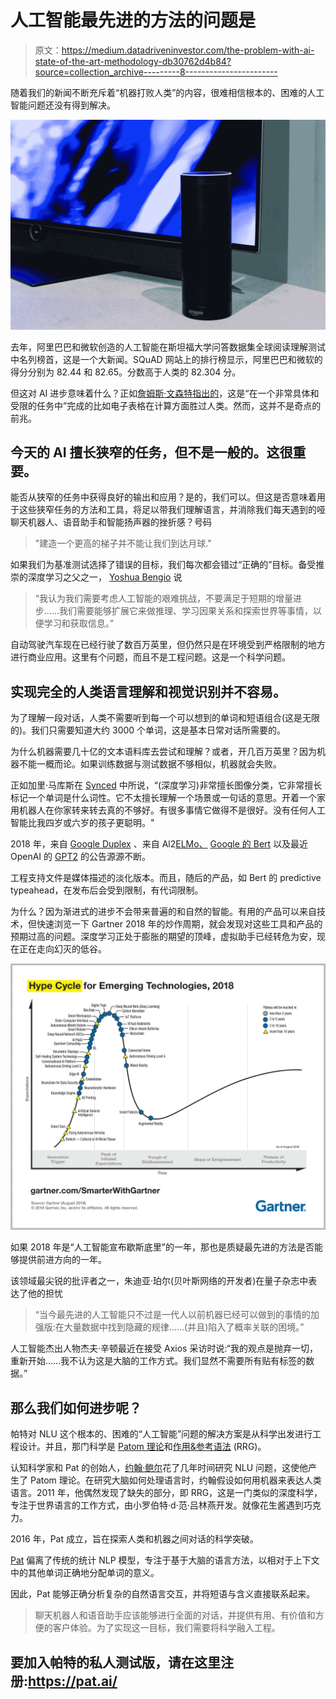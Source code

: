 # 人工智能最先进的方法的问题是

> 原文：<https://medium.datadriveninvestor.com/the-problem-with-ai-state-of-the-art-methodology-db30762d4b84?source=collection_archive---------8----------------------->

随着我们的新闻不断充斥着“机器打败人类”的内容，很难相信根本的、困难的人工智能问题还没有得到解决。

![](img/e73c90bc3916dcc57dc39d8800b2005a.png)

去年，阿里巴巴和微软创造的人工智能在斯坦福大学问答数据集全球阅读理解测试中名列榜首，这是一个大新闻。SQuAD 网站上的排行榜显示，阿里巴巴和微软的得分分别为 82.44 和 82.65。分数高于人类的 82.304 分。

但这对 AI 进步意味着什么？正如[詹姆斯·文森特指出的](https://www.theverge.com/2018/1/17/16900292/ai-reading-comprehension-machines-humans)，这是“在一个非常具体和受限的任务中”完成的比如电子表格在计算方面胜过人类。然而，这并不是奇点的前兆。

## 今天的 AI 擅长狭窄的任务，但不是一般的。这很重要。

能否从狭窄的任务中获得良好的输出和应用？是的，我们可以。但这是否意味着用于这些狭窄任务的方法和工具，将足以带我们理解语言，并消除我们每天遇到的哑聊天机器人、语音助手和智能扬声器的挫折感？号码

> "建造一个更高的梯子并不能让我们到达月球."

如果我们为基准测试选择了错误的目标，我们每次都会错过“正确的”目标。备受推崇的深度学习之父之一， [Yoshua Bengio](https://www.technologyreview.com/s/612434/one-of-the-fathers-of-ai-is-worried-about-its-future/) 说

> “我认为我们需要考虑人工智能的艰难挑战，不要满足于短期的增量进步……我们需要能够扩展它来做推理、学习因果关系和探索世界等事情，以便学习和获取信息。”

自动驾驶汽车现在已经行驶了数百万英里，但仍然只是在环境受到严格限制的地方进行商业应用。这里有个问题，而且不是工程问题。这是一个科学问题。

## 实现完全的人类语言理解和视觉识别并不容易。

为了理解一段对话，人类不需要听到每一个可以想到的单词和短语组合(这是无限的)。我们只需要知道大约 3000 个单词，这是基本日常对话所需要的。

为什么机器需要几十亿的文本语料库去尝试和理解？或者，开几百万英里？因为机器不能一概而论。如果训练数据与测试数据不够相似，机器就会失败。

正如加里·马库斯在 [Synced](https://syncedreview.com/2019/02/15/ai-hasnt-found-its-isaac-newton-gary-marcus-on-deep-learning-defects-frenemy-yann-lecun/) 中所说，“(深度学习)非常擅长图像分类，它非常擅长标记一个单词是什么词性。它不太擅长理解一个场景或一句话的意思。开着一个家用机器人在你家转来转去真的不够好。有很多事情它做得不是很好。没有任何人工智能比我四岁或六岁的孩子更聪明。"

2018 年，来自 [Google Duplex](https://ai.googleblog.com/2018/05/duplex-ai-system-for-natural-conversation.html) 、来自 Al2[ELMo、](https://allennlp.org/elmo) [Google 的 Bert](https://ai.googleblog.com/2018/11/open-sourcing-bert-state-of-art-pre.html) 以及最近 OpenAI 的 [GPT2](https://blog.openai.com/better-language-models/) 的公告源源不断。

工程支持文件是媒体描述的淡化版本。而且，随后的产品，如 Bert 的 predictive typeahead，在发布后会受到限制，有代词限制。

为什么？因为渐进式的进步不会带来普遍的和自然的智能。有用的产品可以来自技术，但快速浏览一下 Gartner 2018 年的炒作周期，就会发现对这些工具和产品的预期过高的问题。深度学习正处于膨胀的期望的顶峰，虚拟助手已经转危为安，现在正在走向幻灭的低谷。

![](img/7c23abf2cb29b2ac6f647c1a53e9fa95.png)

如果 2018 年是“人工智能宣布歇斯底里”的一年，那也是质疑最先进的方法是否能够提供前进方向的一年。

该领域最尖锐的批评者之一，朱迪亚·珀尔(贝叶斯网络的开发者)在量子杂志中表达了他的担忧

> “当今最先进的人工智能只不过是一代人以前机器已经可以做到的事情的加强版:在大量数据中找到隐藏的规律……(并且)陷入了概率关联的困境。”

人工智能杰出人物杰夫·辛顿最近在接受 Axios 采访时说:“我的观点是抛弃一切，重新开始……我不认为这是大脑的工作方式。我们显然不需要所有贴有标签的数据。”

## 那么我们如何进步呢？

帕特对 NLU 这个根本的、困难的“人工智能”问题的解决方案是从科学出发进行工程设计。并且，那门科学是 [Patom 理论](https://medium.com/pat-inc/patom-theory-explains-language-acquisition-part-1-609b3c42ed18)和[作用&参考语法](http://www.acsu.buffalo.edu/~rrgpage/rrg/RRGpaper.pdf) (RRG)。

认知科学家和 Pat 的创始人，[约翰·鲍尔](https://en.wikipedia.org/wiki/John_Ball_(cognitive_scientist))花了几年时间研究 NLU 问题，这使他产生了 Patom 理论。在研究大脑如何处理语言时，约翰假设如何用机器来表达人类语言。2011 年，他偶然发现了缺失的部分，即 RRG，这是一门类似的深度科学，专注于世界语言的工作方式，由小罗伯特·d·范·吕林燕开发。就像花生酱遇到巧克力。

2016 年，Pat 成立，旨在探索人类和机器之间对话的科学突破。

[Pat](http://pat.ai) 偏离了传统的统计 NLP 模型，专注于基于大脑的语言方法，以相对于上下文中的其他单词正确地分配单词的意义。

因此，Pat 能够正确分析复杂的自然语言交互，并将短语与含义直接联系起来。

> 聊天机器人和语音助手应该能够进行全面的对话，并提供有用、有价值和方便的客户体验。为了实现这一目标，我们需要将科学融入工程。

## **要加入帕特的私人测试版，请在这里注册:https://pat.ai/**
